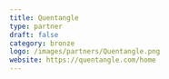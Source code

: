 ```yaml
---
title: Quentangle
type: partner
draft: false
category: bronze
logo: /images/partners/Quentangle.png
website: https://quentangle.com/home
---
```

